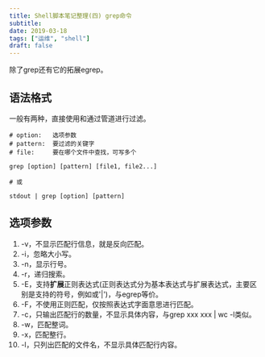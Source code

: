 ```yaml
---
title: Shell脚本笔记整理(四) grep命令
subtitle: 
date: 2019-03-18
tags: ["运维", "shell"]
draft: false
---
```


除了grep还有它的拓展egrep。

<!--more-->

## 语法格式

一般有两种，直接使用和通过管道进行过滤。

```shell
# option:   选项参数
# pattern:  要过滤的关键字
# file:     要在哪个文件中查找，可写多个

grep [option] [pattern] [file1, file2...]

# 或

stdout | grep [option] [pattern]
```

## 选项参数

1. -v，不显示匹配行信息，就是反向匹配。
2. -i，忽略大小写。
3. -n，显示行号。
4. -r，递归搜索。
5. -E，支持<b>扩展</b>正则表达式(正则表达式分为基本表达式与扩展表达式，主要区别是支持的符号，例如或'|')，与egrep等价。
6. -F，不使用正则匹配，仅按照表达式字面意思进行匹配。
7. -c，只输出匹配行的数量，不显示具体内容，与grep xxx xxx | wc -l类似。
8. -w，匹配整词。
9. -x，匹配整行。
10. -l，只列出匹配的文件名，不显示具体匹配行内容。